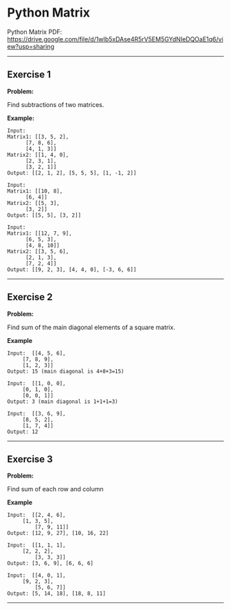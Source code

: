 # Python Matrix

Python Matrix PDF:
https://drive.google.com/file/d/1wIb5xDAse4R5rV5EM5GYdNIeDQOaE1q6/view?usp=sharing


---

## Exercise 1

**Problem:**

Find subtractions of two matrices.

**Example:**

	Input:
	Matrix1: [[3, 5, 2], 
		  [7, 8, 6], 
		  [4, 1, 3]]
	Matrix2: [[1, 4, 0], 
		  [2, 3, 1], 
		  [3, 2, 1]]
	Output: [[2, 1, 2], [5, 5, 5], [1, -1, 2]]
	
	Input:
	Matrix1: [[10, 8], 
		  [6, 4]]
	Matrix2: [[5, 3], 
		  [3, 2]]
	Output: [[5, 5], [3, 2]]
 
	Input:
	Matrix1: [[12, 7, 9], 
		  [6, 5, 3], 
		  [4, 8, 10]]
	Matrix2: [[3, 5, 6], 
		  [2, 1, 3], 
		  [7, 2, 4]]
	Output: [[9, 2, 3], [4, 4, 0], [-3, 6, 6]]

---

## Exercise 2

**Problem:**

Find sum of the main diagonal elements of a square matrix.

**Example**

	Input:  [[4, 5, 6], 
 		 [7, 8, 9], 
		 [1, 2, 3]]
	Output: 15 (main diagonal is 4+8+3=15)
 
	Input:  [[1, 0, 0], 
	 	 [0, 1, 0], 
	  	 [0, 0, 1]]
	Output: 3 (main diagonal is 1+1+1=3)
	
 	Input:  [[3, 6, 9],
	  	 [8, 5, 2], 
		 [1, 7, 4]]
	Output: 12 



---

## Exercise 3

**Problem:**

Find sum of each row and column

**Example**

	Input:  [[2, 4, 6],
	 	 [1, 3, 5], 
	    	 [7, 9, 11]]
	Output: [12, 9, 27], [10, 16, 22]
	
 	Input:  [[1, 1, 1], 
	 	 [2, 2, 2], 
	    	 [3, 3, 3]]
	Output: [3, 6, 9], [6, 6, 6]
	
 	Input:  [[4, 0, 1], 
	 	 [9, 2, 3], 
	    	 [5, 6, 7]]
	Output: [5, 14, 18], [18, 8, 11]
 
---


